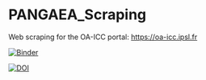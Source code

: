 # PANGAEA_Scraping

Web scraping for the OA-ICC portal: https://oa-icc.ipsl.fr

[![Binder](https://mybinder.org/badge_logo.svg)](https://mybinder.org/v2/gh/PBrockmann/PANGAEA_Scraping/HEAD)

[![DOI](https://zenodo.org/badge/DOI/10.5281/zenodo.8366287.svg)](https://doi.org/10.5281/zenodo.8366287)
